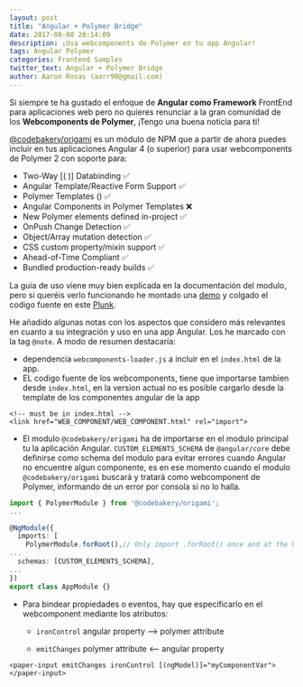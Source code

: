 ```yaml
---
layout: post
title: "Angular + Polymer Bridge"
date: 2017-08-08 20:14:09
description: ¡Usa webcomponents de Polymer en tu app Angular!
tags: Angular Polymer
categories: Frontend Samples
twitter_text: Angular + Polymer Bridge
author: Aaron Rosas (aarr90@gmail.com)
---
```


Si siempre te ha gustado el enfoque de **Angular como Framework** FrontEnd para aplicaciones web pero no quieres renunciar
a la gran comunidad de los **Webcomponents de Polymer**, ¡Tengo una buena noticia para ti!

[@codebakery/origami](https://www.npmjs.com/package/@codebakery/origami) es un módulo de NPM que a partir de ahora puedes
 incluir en tus aplicaciones Angular 4 (o superior) para usar webcomponents de Polymer 2 con soporte para:
- Two-Way [( )] Databinding ✅
- Angular Template/Reactive Form Support ✅
- Polymer Templates (<iron-list>) ✅
- Angular Components in Polymer Templates ❌
- New Polymer elements defined in-project ✅
- OnPush Change Detection ✅
- Object/Array mutation detection ✅
- CSS custom property/mixin support ✅
- Ahead-of-Time Compliant ✅
- Bundled production-ready builds ✅

La guia de uso viene muy bien explicada en la documentación del modulo, pero si queréis verlo funcionando
he montado una [demo](https://run.plnkr.co/CTQGkoAhQAMCBw8z/) y colgado el codigo fuente en este [Plunk](https://plnkr.co/edit/Jb0b8lGjNpd5m1p8bIhM?p=preview).

He añadido algunas notas con los aspectos que considero más relevantes en cuanto a su integración y uso en una app Angular.
Los he marcado con la tag ```@note```. A modo de resumen destacaría:

- dependencia ```webcomponents-loader.js``` a incluir en el ```index.html``` de la app.
- EL codigo fuente de los webcomponents, tiene que importarse tambien desde ```index.html```,
en la version actual no es posible cargarlo desde la template de los componentes angular de la app
```
<!-- must be in index.html -->
<link href="WEB_COMPONENT/WEB_COMPONENT.html" rel="import">
```
- El modulo ```@codebakery/origami``` ha de importarse en el modulo principal tu la aplicación Angular.
```CUSTOM_ELEMENTS_SCHEMA``` de ```@angular/core``` debe definirse como schema del modulo para evitar errores cuando
Angular no encuentre algun componente, es en ese momento cuando el modulo ```@codebakery/origami``` buscará y tratará como webcomponent de Polymer,
informando de un error por consola si no lo halla.
```typescript
import { PolymerModule } from '@codebakery/origami';
...

@NgModule({
  imports: [
    PolymerModule.forRoot(),// Only import .forRoot() once and at the highest level
...
  schemas: [CUSTOM_ELEMENTS_SCHEMA],
...
})
export class AppModule {}
```
- Para bindear propiedades o eventos, hay que especificarlo en el webcomponent mediante los atributos:
    - ```ironControl``` angular property --> polymer attribute

    - ```emitChanges```  polymer attribute <-- angular property
```
<paper-input emitChanges ironControl [(ngModel)]="myComponentVar">
</paper-input>
```